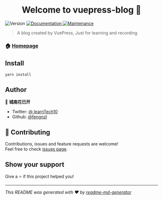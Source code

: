 <h1 align="center">Welcome to vuepress-blog 👋</h1>
<p>
  <img alt="Version" src="https://img.shields.io/badge/version-1.0.0-blue.svg?cacheSeconds=2592000" />
  <a href="https://github.com/fengnzl/vuepress-blog#readme" target="_blank">
    <img alt="Documentation" src="https://img.shields.io/badge/documentation-yes-brightgreen.svg" />
  </a>
  <a href="https://github.com/fengnzl/vuepress-blog/graphs/commit-activity" target="_blank">
    <img alt="Maintenance" src="https://img.shields.io/badge/Maintained%3F-yes-green.svg" />
  </a>
</p>


> A blog created by VuePress, Just for learning and recording

### 🏠 [Homepage](https://fengnzl.github.io/blog/)

## Install

```sh
yarn install
```

## Author

👤 **城南花已开**

* Twitter: [@ learnTech10](https://twitter.com/learnTech10)
* Github: [@fengnzl](https://github.com/fengnzl)

## 🤝 Contributing

Contributions, issues and feature requests are welcome!<br />Feel free to check [issues page](https://github.com/fengnzl/vuepress-blog/issues).

## Show your support

Give a ⭐️ if this project helped you!

***
_This README was generated with ❤️ by [readme-md-generator](https://github.com/kefranabg/readme-md-generator)_


